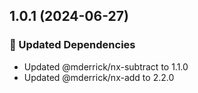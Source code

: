 ## 1.0.1 (2024-06-27)


### 🧱 Updated Dependencies

- Updated @mderrick/nx-subtract to 1.1.0
- Updated @mderrick/nx-add to 2.2.0